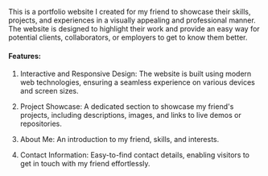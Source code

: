 This is a portfolio website I created for my friend to showcase their skills, projects, and experiences in a visually appealing and professional manner. The website is designed to highlight their work and provide an easy way for potential clients, collaborators, or employers to get to know them better.

#### Features:

1. Interactive and Responsive Design: The website is built using modern web technologies, ensuring a seamless experience on various devices and screen sizes.

2. Project Showcase: A dedicated section to showcase my friend's projects, including descriptions, images, and links to live demos or repositories.

3. About Me: An introduction to my friend, skills, and interests.

4. Contact Information: Easy-to-find contact details, enabling visitors to get in touch with my friend effortlessly.
